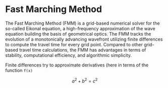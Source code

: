 # Fast Marching Method

The Fast Marching Method (FMM) is a grid-based numerical solver for the so-called Eikonal equation, a high-frequency approximation of the wave equation building the basis of geometrical optics. The FMM tracks the evolution of a monotonically advancing wavefront utilizing finite differences to compute the travel time for every grid point. Compared to other grid-based travel time  calculations, the FMM has advantages in terms of stability, computational efficiency, and algorithmic simplicity. 

Finite differences try to approximate derivatives (here in terms of the function ```f(x)```

```math
a^2+b^2=c^2
```
